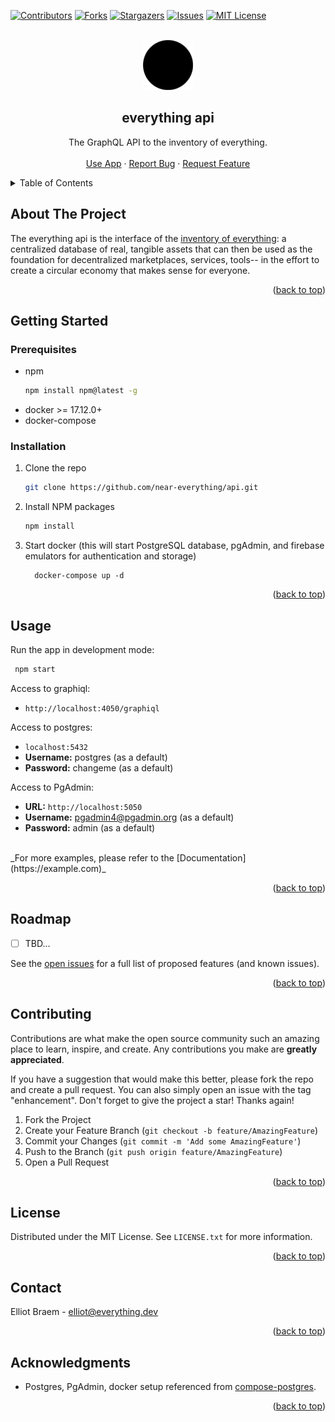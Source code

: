 <div id="top"></div>

<!-- PROJECT SHIELDS -->
[![Contributors][contributors-shield]][contributors-url]
[![Forks][forks-shield]][forks-url]
[![Stargazers][stars-shield]][stars-url]
[![Issues][issues-shield]][issues-url]
[![MIT License][license-shield]][license-url]



<!-- PROJECT LOGO -->
<br />
<div align="center">
  <a href="https://github.com/near-everything/api">
    <img src="images/everything.png" alt="Logo" width="80" height="80">
  </a>

<h2 align="center">everything api</h3>

  <p align="center">
    The GraphQL API to the inventory of everything.
    <br />
    <!-- <a href="https://documentation.everything.dev"><strong>Explore the docs »</strong></a> -->
    <!-- <br /> -->
    <br />
    <a href="https://everything.dev">Use App</a>
    ·
    <a href="https://github.com/near-everything/api/issues">Report Bug</a>
    ·
    <a href="https://github.com/near-everything/api/issues">Request Feature</a>
  </p>
</div>



<!-- TABLE OF CONTENTS -->
<details>
  <summary>Table of Contents</summary>
  <ol>
    <li>
      <a href="#about-the-project">About The Project</a>
    </li>
    <li>
      <a href="#getting-started">Getting Started</a>
      <ul>
        <li><a href="#prerequisites">Prerequisites</a></li>
        <li><a href="#installation">Installation</a></li>
      </ul>
    </li>
    <li><a href="#usage">Usage</a></li>
    <li><a href="#roadmap">Roadmap</a></li>
    <li><a href="#contributing">Contributing</a></li>
    <li><a href="#license">License</a></li>
    <li><a href="#contact">Contact</a></li>
    <li><a href="#acknowledgments">Acknowledgments</a></li>
  </ol>
</details>



<!-- ABOUT THE PROJECT -->
## About The Project

<!-- [![Product Name Screen Shot][product-screenshot]](https://example.com) -->
The everything api is the interface of the [inventory of everything](https://everything.dev): a centralized database of real, tangible assets that can then be used as the foundation for decentralized marketplaces, services, tools-- in the effort to create a circular economy that makes sense for everyone.


<p align="right">(<a href="#top">back to top</a>)</p>



<!-- GETTING STARTED -->
## Getting Started

### Prerequisites

* npm
  ```sh
  npm install npm@latest -g
  ```
* docker >= 17.12.0+
* docker-compose

### Installation

1. Clone the repo
   ```sh
   git clone https://github.com/near-everything/api.git
   ```
2. Install NPM packages
   ```sh
   npm install
   ```
3. Start docker (this will start PostgreSQL database, pgAdmin, and firebase emulators for authentication and storage)
    ```
      docker-compose up -d
      ```
      


<p align="right">(<a href="#top">back to top</a>)</p>



<!-- USAGE EXAMPLES -->
## Usage

Run the app in development mode:

```sh
 npm start
 ```
Access to graphiql:
* `http://localhost:4050/graphiql`

Access to postgres: 
* `localhost:5432`
* **Username:** postgres (as a default)
* **Password:** changeme (as a default)

Access to PgAdmin: 
* **URL:** `http://localhost:5050`
* **Username:** pgadmin4@pgadmin.org (as a default)
* **Password:** admin (as a default)

<br/>
_For more examples, please refer to the [Documentation](https://example.com)_

<p align="right">(<a href="#top">back to top</a>)</p>



<!-- ROADMAP -->
## Roadmap

- [ ] TBD...

See the [open issues](https://github.com/near-everything/api/issues) for a full list of proposed features (and known issues).

<p align="right">(<a href="#top">back to top</a>)</p>



<!-- CONTRIBUTING -->
## Contributing

Contributions are what make the open source community such an amazing place to learn, inspire, and create. Any contributions you make are **greatly appreciated**.

If you have a suggestion that would make this better, please fork the repo and create a pull request. You can also simply open an issue with the tag "enhancement".
Don't forget to give the project a star! Thanks again!

1. Fork the Project
2. Create your Feature Branch (`git checkout -b feature/AmazingFeature`)
3. Commit your Changes (`git commit -m 'Add some AmazingFeature'`)
4. Push to the Branch (`git push origin feature/AmazingFeature`)
5. Open a Pull Request

<p align="right">(<a href="#top">back to top</a>)</p>



<!-- LICENSE -->
## License

Distributed under the MIT License. See `LICENSE.txt` for more information.

<p align="right">(<a href="#top">back to top</a>)</p>



<!-- CONTACT -->
## Contact

Elliot Braem - elliot@everything.dev


<p align="right">(<a href="#top">back to top</a>)</p>



<!-- ACKNOWLEDGMENTS -->
## Acknowledgments

* Postgres, PgAdmin, docker setup referenced from [compose-postgres](https://github.com/khezen/compose-postgres/pull/23/files).

<p align="right">(<a href="#top">back to top</a>)</p>



<!-- MARKDOWN LINKS & IMAGES -->
<!-- https://www.markdownguide.org/basic-syntax/#reference-style-links -->
[contributors-shield]: https://img.shields.io/github/contributors/near-everything/api.svg?style=for-the-badge
[contributors-url]: https://github.com/near-everything/api/graphs/contributors
[forks-shield]: https://img.shields.io/github/forks/near-everything/api.svg?style=for-the-badge
[forks-url]: https://github.com/near-everything/api/network/members
[stars-shield]: https://img.shields.io/github/stars/near-everything/api.svg?style=for-the-badge
[stars-url]: https://github.com/near-everything/api/stargazers
[issues-shield]: https://img.shields.io/github/issues/near-everything/api.svg?style=for-the-badge
[issues-url]: https://github.com/near-everything/api/issues
[license-shield]: https://img.shields.io/github/license/near-everything/api.svg?style=for-the-badge
[license-url]: https://github.com/near-everything/api/blob/main/LICENSE.txt
[product-screenshot]: images/screenshot.png
